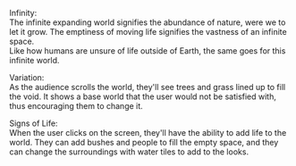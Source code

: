 Infinity:  
The infinite expanding world signifies the abundance of nature, were we to let it grow. The emptiness of moving life signifies the vastness of an infinite space.  
  Like how humans are unsure of life outside of Earth, the same goes for this infinite world.  
  
Variation:  
As the audience scrolls the world, they'll see trees and grass lined up to fill the void. It shows a base world that the user would not be satisfied with, thus encouraging them to change it.  

Signs of Life:  
When the user clicks on the screen, they'll have the ability to add life to the world. They can add bushes and people to fill the empty space, and they can change the surroundings with water tiles to add to the looks.